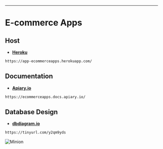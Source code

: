 ---

# E-commerce Apps

## Host
- __[Heroku](https://app-ecommerceapps.herokuapp.com/)__ 
```bash
https://app-ecommerceapps.herokuapp.com/
```

## Documentation
- __[Apiary.io](https://ecommerceapps.docs.apiary.io/)__ 
```bash
https://ecommerceapps.docs.apiary.io/
```

## Database Design
- __[dbdiagram.io](https://tinyurl.com/y2qm9yds)__ 
```bash
https://tinyurl.com/y2qm9yds
```
![Minion](https://gitlab.com/khairunnishaafifa/ecommerceapps/raw/develop/public/images/databasediagram.png)